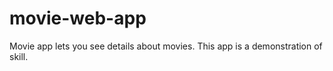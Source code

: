 # movie-web-app
Movie app lets you see details about movies. This app is a demonstration of skill. 
